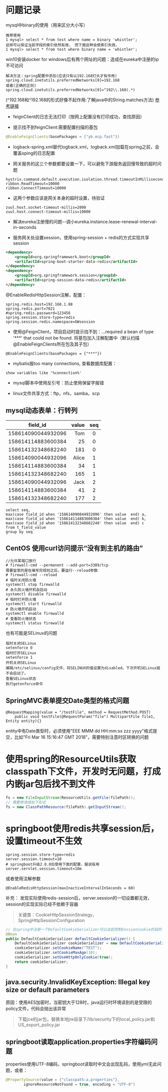 # 问题记录
mysql中binary的使用（用来区分大小写）
```
推荐使用
1 mysql> select * from test where name = binary 'whistler'; 
这样可以保证当前字段的索引依然有效， 而下面这种会使索引失效。
1 mysql> select * from test where binary name = 'whistler'; 
```

win10安装docker for windows后有两个网址的问题：造成在eureka中注册的ip不可访问
```
解决方法：spring配置中添加(应该只有以192.168打头才有作用)
spring.cloud.inetutils.preferredNetworks[0]=192.168
或者(正确的正则)
spring.cloud.inetutils.preferredNetworks[0]=^192\\.168(.*)
```
(^192.168和^192\.168的形式好像不起作用:了解java中的String.matches方法)
[参考链接](https://www.cnblogs.com/garfieldcgf/p/8143617.html)

- feignClient的日志无法打印（按网上配置没有打印成功，查找原因）

- 提示找不到feignClient:需要配置扫描的基包
```java
@EnableFeignClients(basePackages = {"yb.ecp.fast"})
```

- logback-spring.xml替代logback.xml，logback.xml加载在spring之前，会覆盖sping的日志配置

- 网关服务的这三个参数都要设置一下，可以避免下游服务返回慢导致的超时问题
```
hystrix.command.default.execution.isolation.thread.timeoutInMilliseconds=10000
ribbon.ReadTimeout=10000
ribbon.ConnectTimeout=10000
```
- 这两个参数应该是网关本身的超时设置，待验证
```
zuul.host.socket-timeout-millis=2000
zuul.host.connect-timeout-millis=10000
```

- 解决eureka注册慢的问题--调小eureka.instance.lease-renewal-interval-in-seconds

- 服务网关处设置session，使用spring-session + redis的方式实现共享session
```xml
<dependency>
	<groupId>org.springframework.boot</groupId>
	<artifactId>spring-boot-starter-data-redis</artifactId>
</dependency>
<dependency>
	<groupId>org.springframework.session</groupId>
	<artifactId>spring-session-data-redis</artifactId>
</dependency>
```
@EnableRedisHttpSession注解，配置：
```
spring.redis.host=192.168.1.88
spring.redis.port=7021
#spring.redis.password=123456
spring.session.store-type=redis
spring.session.redis.namespace=GWsession
```

- 使用@FeignClient，项目启动时提示找不到：...required a bean of type '***' that could not be found.
将基包加入注解配置中（默认扫描@EnableFeignClients所在包及其子包）
```
@EnableFeignClients(basePackages = {"***"})
```

- mybatis报too many connections, 查看数据库配置：
```
show variables like '%connection%'
```

- mysql脚本中使用反引号：防止使用保留字报错

- linux文件共享方式：ftp，nfs，samba，scp

## mysql动态表单：行转列
| field_id        | value    |  seq  |
| --------   | -----:   | :----: |
| 158614090044932096        | Tom     |   0    |
| 158614114883600384        | 25      |   0    |
| 158614132348682240        | 181     |   0    |
| 158614090044932096        | Alice   |   1    |
| 158614114883600384        | 34      |   1    |
| 158614132348682240        | 165     |   1    |
| 158614090044932096        | Jack    |   2    |
| 158614114883600384        | 41      |   2    |
| 158614132348682240        | 177     |   2    |

```
select seq,
max(case field_id when '158614090044932096' then value  end) a,
max(case field_id when '158614114883600384' then value  end) b,
max(case field_id when '158614132348682240' then value  end) c
from t_field_value 
group by seq
```

## CentOS 使用curl访问提示“没有到主机的路由”
```
//允许某端口放行
# firewall-cmd --permanent --add-port=3389/tcp
需要留意的是在编写完规则之后，要运行--reload参数
# firewall-cmd --reload
# 临时关闭防火墙
systemctl stop firewalld
# 永久防火墙开机自启动
systemctl disable firewalld
# 临时打开防火墙
systemctl start firewalld
# 防火墙开机启动
systemctl enable firewalld
# 查看防火墙状态
systemctl status firewalld
```
也有可能是SELinux的问题
```
临时关闭SELinux
setenforce 0
临时打开SELinux
setenforce 1
开机关闭SELinux
编辑/etc/selinux/config文件，将SELINUX的值设置为disabled。下次开机SELinux就不会启动了。
查看SELinux状态
执行getenforce命令
```

## SpringMVC表单提交Date类型的格式问题
```
@RequestMapping(value = "/testFile", method = RequestMethod.POST)
    public void testFile(@RequestParam("file") MultipartFile file1, Entity entity){}
```
entity中有Date类型时，必须使用"EEE MMM dd HH:mm:ss zzz yyyy"格式提交，比如"Fri Mar 16 15:16:47 GMT 2018"，需要特别注意时区转换的问题


# 使用spring的ResourceUtils获取classpath下文件，开发时无问题，打成内嵌jar包后找不到文件
```java
fs = new FileInputStream(ResourceUtils.getFile(filePath));
// 需要修改成如下形式
fs = new ClassPathResource(filePath).getInputStream();
```

# springboot使用redis共享session后，设置timeout不生效
```
spring.session.store-type=redis
server.session.timeout=10
# springboot升级2.0.0后使用下面的配置，据说有用
server.servlet.session.timeout=10m
```
或者使用注解参数
```
@EnableRedisHttpSession(maxInactiveIntervalInSeconds = 60)
```
补充：
发现实际使用redis-session后，server.session的一切设置都无效，session的实现实际已经不依赖于容器
> 关键类：CookieHttpSessionStrategy，SpringHttpSessionConfiguration
```java
// 在spring中注册一个DefaultCookieSerializer可以达到控制SessionCookie的目的
@Bean
public DefaultCookieSerializer defaultCookieSerializer() {
	DefaultCookieSerializer cookieSerializer = new DefaultCookieSerializer();
	cookieSerializer.setCookieName("TEST");
	cookieSerializer.setCookieMaxAge(10);
	cookieSerializer.setUseHttpOnlyCookie(true);
	return cookieSerializer;
}
```


## java.security.InvalidKeyException: Illegal key size or default parameters 
原因：使用AES加密时，当密钥大于128时，java运行时环境读到的是受限的policy文件，代码会抛出该异常
> 下载jce的jar包，替换本地jre目录下/lib/security下的local_policy.jar和US_export_policy.jar


## springboot读取application.properties字符编码问题
properties使用UTF-8编码，springboot读取时中文会出现乱码，使用yml无此问题，或者：
```java
@PropertySource(value = {"classpath:a.properties"},
        ignoreResourceNotFound = true, encoding = "UTF-8")

```